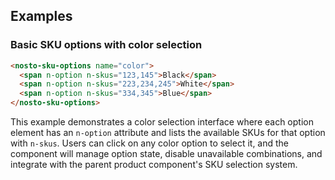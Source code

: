 ## Examples

### Basic SKU options with color selection

```html
<nosto-sku-options name="color">
  <span n-option n-skus="123,145">Black</span>
  <span n-option n-skus="223,234,245">White</span>
  <span n-option n-skus="334,345">Blue</span>
</nosto-sku-options>
```

This example demonstrates a color selection interface where each option element has an `n-option` attribute and lists the available SKUs for that option with `n-skus`. Users can click on any color option to select it, and the component will manage option state, disable unavailable combinations, and integrate with the parent product component's SKU selection system.